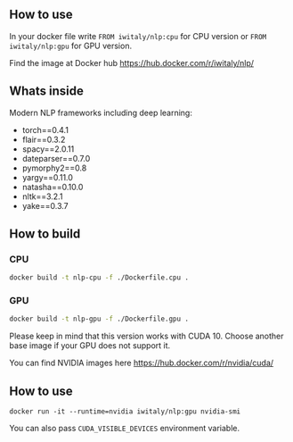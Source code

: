 ## How to use

In your docker file write `FROM iwitaly/nlp:cpu` for CPU version or `FROM iwitaly/nlp:gpu` for GPU version.

Find the image at Docker hub https://hub.docker.com/r/iwitaly/nlp/


## Whats inside

Modern NLP frameworks including deep learning:
* torch==0.4.1
* flair==0.3.2
* spacy==2.0.11
* dateparser==0.7.0
* pymorphy2==0.8
* yargy==0.11.0
* natasha==0.10.0
* nltk==3.2.1
* yake==0.3.7


## How to build


### CPU

```bash
docker build -t nlp-cpu -f ./Dockerfile.cpu .
```

### GPU

```bash
docker build -t nlp-gpu -f ./Dockerfile.gpu .
```

Please keep in mind that this version works with CUDA 10. Choose another base image if your GPU does not support it.

You can find NVIDIA images here https://hub.docker.com/r/nvidia/cuda/

## How to use

`docker run -it --runtime=nvidia iwitaly/nlp:gpu nvidia-smi`

You can also pass `CUDA_VISIBLE_DEVICES` environment variable.